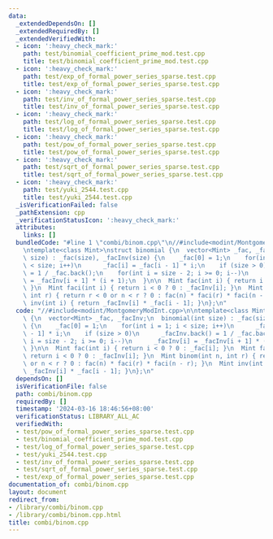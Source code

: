```yaml
---
data:
  _extendedDependsOn: []
  _extendedRequiredBy: []
  _extendedVerifiedWith:
  - icon: ':heavy_check_mark:'
    path: test/binomial_coefficient_prime_mod.test.cpp
    title: test/binomial_coefficient_prime_mod.test.cpp
  - icon: ':heavy_check_mark:'
    path: test/exp_of_formal_power_series_sparse.test.cpp
    title: test/exp_of_formal_power_series_sparse.test.cpp
  - icon: ':heavy_check_mark:'
    path: test/inv_of_formal_power_series_sparse.test.cpp
    title: test/inv_of_formal_power_series_sparse.test.cpp
  - icon: ':heavy_check_mark:'
    path: test/log_of_formal_power_series_sparse.test.cpp
    title: test/log_of_formal_power_series_sparse.test.cpp
  - icon: ':heavy_check_mark:'
    path: test/pow_of_formal_power_series_sparse.test.cpp
    title: test/pow_of_formal_power_series_sparse.test.cpp
  - icon: ':heavy_check_mark:'
    path: test/sqrt_of_formal_power_series_sparse.test.cpp
    title: test/sqrt_of_formal_power_series_sparse.test.cpp
  - icon: ':heavy_check_mark:'
    path: test/yuki_2544.test.cpp
    title: test/yuki_2544.test.cpp
  _isVerificationFailed: false
  _pathExtension: cpp
  _verificationStatusIcon: ':heavy_check_mark:'
  attributes:
    links: []
  bundledCode: "#line 1 \"combi/binom.cpp\"\n//#include<modint/MontgomeryModInt.cpp>\n\
    \ntemplate<class Mint>\nstruct binomial {\n  vector<Mint> _fac, _facInv;\n  binomial(int\
    \ size) : _fac(size), _facInv(size) {\n    _fac[0] = 1;\n    for(int i = 1; i\
    \ < size; i++)\n      _fac[i] = _fac[i - 1] * i;\n    if (size > 0)\n      _facInv.back()\
    \ = 1 / _fac.back();\n    for(int i = size - 2; i >= 0; i--)\n      _facInv[i]\
    \ = _facInv[i + 1] * (i + 1);\n  }\n\n  Mint fac(int i) { return i < 0 ? 0 : _fac[i];\
    \ }\n  Mint faci(int i) { return i < 0 ? 0 : _facInv[i]; }\n  Mint binom(int n,\
    \ int r) { return r < 0 or n < r ? 0 : fac(n) * faci(r) * faci(n - r); }\n  Mint\
    \ inv(int i) { return _facInv[i] * _fac[i - 1]; }\n};\n"
  code: "//#include<modint/MontgomeryModInt.cpp>\n\ntemplate<class Mint>\nstruct binomial\
    \ {\n  vector<Mint> _fac, _facInv;\n  binomial(int size) : _fac(size), _facInv(size)\
    \ {\n    _fac[0] = 1;\n    for(int i = 1; i < size; i++)\n      _fac[i] = _fac[i\
    \ - 1] * i;\n    if (size > 0)\n      _facInv.back() = 1 / _fac.back();\n    for(int\
    \ i = size - 2; i >= 0; i--)\n      _facInv[i] = _facInv[i + 1] * (i + 1);\n \
    \ }\n\n  Mint fac(int i) { return i < 0 ? 0 : _fac[i]; }\n  Mint faci(int i) {\
    \ return i < 0 ? 0 : _facInv[i]; }\n  Mint binom(int n, int r) { return r < 0\
    \ or n < r ? 0 : fac(n) * faci(r) * faci(n - r); }\n  Mint inv(int i) { return\
    \ _facInv[i] * _fac[i - 1]; }\n};\n"
  dependsOn: []
  isVerificationFile: false
  path: combi/binom.cpp
  requiredBy: []
  timestamp: '2024-03-16 18:46:56+08:00'
  verificationStatus: LIBRARY_ALL_AC
  verifiedWith:
  - test/pow_of_formal_power_series_sparse.test.cpp
  - test/binomial_coefficient_prime_mod.test.cpp
  - test/log_of_formal_power_series_sparse.test.cpp
  - test/yuki_2544.test.cpp
  - test/inv_of_formal_power_series_sparse.test.cpp
  - test/sqrt_of_formal_power_series_sparse.test.cpp
  - test/exp_of_formal_power_series_sparse.test.cpp
documentation_of: combi/binom.cpp
layout: document
redirect_from:
- /library/combi/binom.cpp
- /library/combi/binom.cpp.html
title: combi/binom.cpp
---
```

